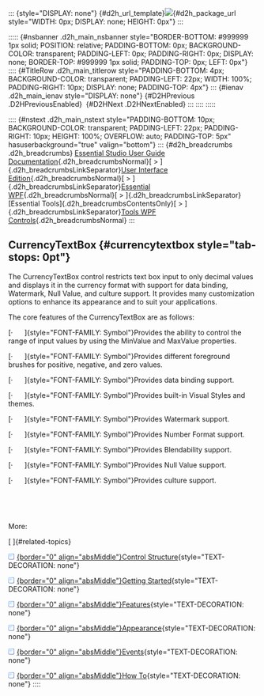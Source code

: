 ::: {style="DISPLAY: none"}
[](ms-xhelp:///?Id=d2h_url_template){#d2h_url_template}![](!package_url!){#d2h_package_url style="WIDTH: 0px; DISPLAY: none; HEIGHT: 0px"}
:::

::::: {#nsbanner .d2h_main_nsbanner style="BORDER-BOTTOM: #999999 1px solid; POSITION: relative; PADDING-BOTTOM: 0px; BACKGROUND-COLOR: transparent; PADDING-LEFT: 0px; PADDING-RIGHT: 0px; DISPLAY: none; BORDER-TOP: #999999 1px solid; PADDING-TOP: 0px; LEFT: 0px"}
:::: {#TitleRow .d2h_main_titlerow style="PADDING-BOTTOM: 4px; BACKGROUND-COLOR: transparent; PADDING-LEFT: 22px; WIDTH: 100%; PADDING-RIGHT: 10px; DISPLAY: none; PADDING-TOP: 4px"}
::: {#ienav .d2h_main_ienav style="DISPLAY: none"}
[](ms-xhelp:///?Id=e5c2718f-bff8-4063-b694-ae98380815ab){#D2HPrevious .D2HPreviousEnabled}  [](ms-xhelp:///?Id=e0daa6e9-8533-4c56-add8-405b7bdc6fac){#D2HNext .D2HNextEnabled}
:::
::::
:::::

:::: {#nstext .d2h_main_nstext style="PADDING-BOTTOM: 10px; BACKGROUND-COLOR: transparent; PADDING-LEFT: 22px; PADDING-RIGHT: 10px; HEIGHT: 100%; OVERFLOW: auto; PADDING-TOP: 5px" hasuserbackground="true" valign="bottom"}
::: {#d2h_breadcrumbs .d2h_breadcrumbs}
[Essential Studio User Guide Documentation](ms-xhelp:///?Id=12457748-09e3-4d74-a240-8e049cedf030){.d2h_breadcrumbsNormal}[ \> ]{.d2h_breadcrumbsLinkSeparator}[User Interface Edition](ms-xhelp:///?Id=c29296b7-531c-413b-a0ec-488ca1f7f669){.d2h_breadcrumbsNormal}[ \> ]{.d2h_breadcrumbsLinkSeparator}[Essential WPF](ms-xhelp:///?Id=7f4f82c5-151c-4262-94d0-75c4626c77bc){.d2h_breadcrumbsNormal}[ \> ]{.d2h_breadcrumbsLinkSeparator}[Essential Tools]{.d2h_breadcrumbsContentsOnly}[ \> ]{.d2h_breadcrumbsLinkSeparator}[Tools WPF Controls](ms-xhelp:///?Id=2ea58a12-9426-4a63-96b4-89eb80232c2c){.d2h_breadcrumbsNormal}
:::

## CurrencyTextBox {#currencytextbox style="tab-stops: 0pt"}

The CurrencyTextBox control restricts text box input to only decimal values and displays it in the currency format with support for data binding, Watermark, Null Value, and culture support. It provides many customization options to enhance its appearance and to suit your applications.

The core features of the CurrencyTextBox are as follows:

[·      ]{style="FONT-FAMILY: Symbol"}Provides the ability to control the range of input values by using the MinValue and MaxValue properties.

[·      ]{style="FONT-FAMILY: Symbol"}Provides different foreground brushes for positive, negative, and zero values.

[·      ]{style="FONT-FAMILY: Symbol"}Provides data binding support.

[·      ]{style="FONT-FAMILY: Symbol"}Provides built-in Visual Styles and themes.

[·      ]{style="FONT-FAMILY: Symbol"}Provides Watermark support.

[·      ]{style="FONT-FAMILY: Symbol"}Provides Number Format support.

[·      ]{style="FONT-FAMILY: Symbol"}Provides Blendability support.

[·      ]{style="FONT-FAMILY: Symbol"}Provides Null Value support.

[·      ]{style="FONT-FAMILY: Symbol"}Provides culture support.

 

 

More:

[ ]{#related-topics}

[![](button.gif){border="0" align="absMiddle"}Control Structure](ms-xhelp:///?Id=e0daa6e9-8533-4c56-add8-405b7bdc6fac){style="TEXT-DECORATION: none"}

[![](button.gif){border="0" align="absMiddle"}Getting Started](ms-xhelp:///?Id=502698a0-571b-4c82-933f-2bb7f8a454da){style="TEXT-DECORATION: none"}

[![](button.gif){border="0" align="absMiddle"}Features](ms-xhelp:///?Id=0391edb4-f07b-45f7-8f0a-a3260e64bacf){style="TEXT-DECORATION: none"}

[![](button.gif){border="0" align="absMiddle"}Appearance](ms-xhelp:///?Id=292235eb-2bda-4e70-9116-235b6ba24cff){style="TEXT-DECORATION: none"}

[![](button.gif){border="0" align="absMiddle"}Events](ms-xhelp:///?Id=1c0f61a0-bd3d-49c9-9c3f-8de89bd81015){style="TEXT-DECORATION: none"}

[![](button.gif){border="0" align="absMiddle"}How To](ms-xhelp:///?Id=e451dd08-62eb-40a4-9c0e-fcb600bb168d){style="TEXT-DECORATION: none"}
::::
